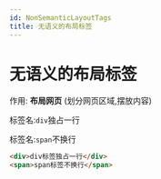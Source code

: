 ```yaml
---
id: NonSemanticLayoutTags
title: 无语义的布局标签
---
```


# 无语义的布局标签

作用: **布局网页** (划分网页区域,摆放内容)

标签名:`div`独占一行

标签名:`span`不换行

```html showLineNumbers
<div>div标签独占一行</div>
<span>span标签不换行</span>
```
